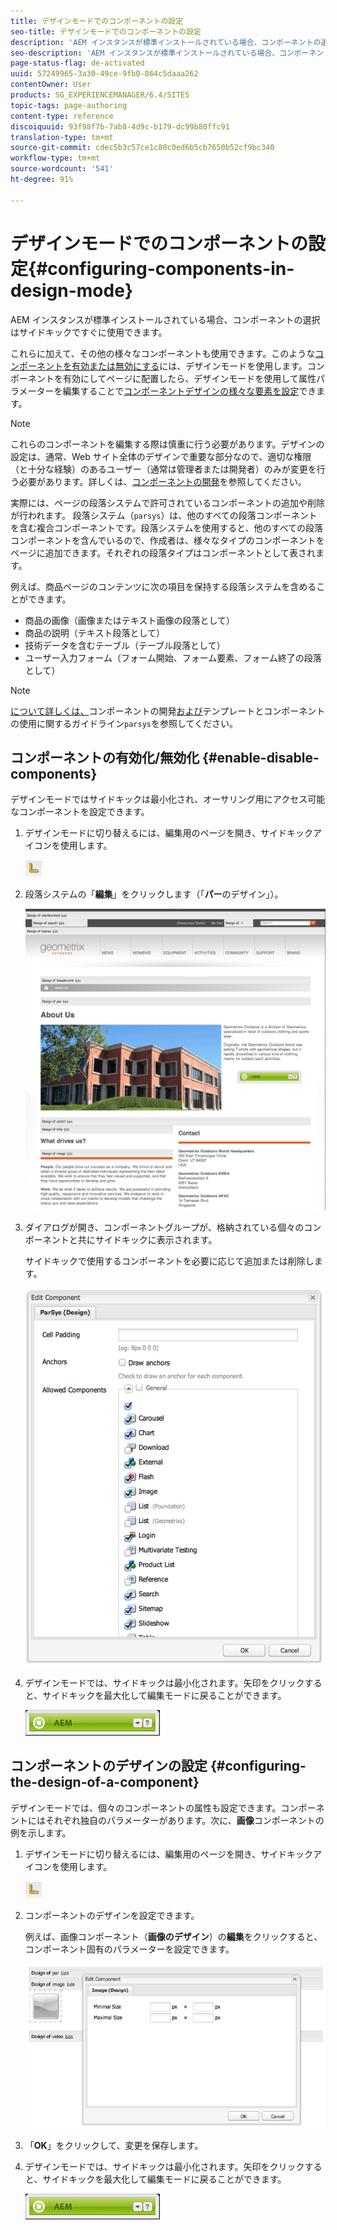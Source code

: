 ```yaml
---
title: デザインモードでのコンポーネントの設定
seo-title: デザインモードでのコンポーネントの設定
description: 'AEM インスタンスが標準インストールされている場合、コンポーネントの選択はサイドキックですぐに使用できます。これらに加えて、その他の様々なコンポーネントも使用できます。このようなコンポーネントを有効または無効にするには、デザインモードを使用します。 '
seo-description: 'AEM インスタンスが標準インストールされている場合、コンポーネントの選択はサイドキックですぐに使用できます。これらに加えて、その他の様々なコンポーネントも使用できます。このようなコンポーネントを有効または無効にするには、デザインモードを使用します。 '
page-status-flag: de-activated
uuid: 57249965-3a30-49ce-9fb0-864c5daaa262
contentOwner: User
products: SG_EXPERIENCEMANAGER/6.4/SITES
topic-tags: page-authoring
content-type: reference
discoiquuid: 93f98f7b-7ab8-4d9c-b179-dc99b80ffc91
translation-type: tm+mt
source-git-commit: cdec5b3c57ce1c80c0ed6b5cb7650b52cf9bc340
workflow-type: tm+mt
source-wordcount: '541'
ht-degree: 91%

---
```



# デザインモードでのコンポーネントの設定{#configuring-components-in-design-mode}

AEM インスタンスが標準インストールされている場合、コンポーネントの選択はサイドキックですぐに使用できます。

これらに加えて、その他の様々なコンポーネントも使用できます。このような[コンポーネントを有効または無効にする](#enabledisablecomponentsusingdesignmode)には、デザインモードを使用します。コンポーネントを有効にしてページに配置したら、デザインモードを使用して属性パラメーターを編集することで[コンポーネントデザインの様々な要素を設定](#configuringcomponentsusingdesignmode)できます。

>[!NOTE]
>
>これらのコンポーネントを編集する際は慎重に行う必要があります。デザインの設定は、通常、Web サイト全体のデザインで重要な部分なので、適切な権限（と十分な経験）のあるユーザー（通常は管理者または開発者）のみが変更を行う必要があります。詳しくは、[コンポーネントの開発](/help/sites-developing/components.md)を参照してください。

実際には、ページの段落システムで許可されているコンポーネントの追加や削除が行われます。 段落システム（`parsys`）は、他のすべての段落コンポーネントを含む複合コンポーネントです。段落システムを使用すると、他のすべての段落コンポーネントを含んでいるので、作成者は、様々なタイプのコンポーネントをページに追加できます。それぞれの段落タイプはコンポーネントとして表されます。

例えば、商品ページのコンテンツに次の項目を保持する段落システムを含めることができます。

* 商品の画像（画像またはテキスト画像の段落として）
* 商品の説明（テキスト段落として）
* 技術データを含むテーブル（テーブル段落として）
* ユーザー入力フォーム（フォーム開始、フォーム要素、フォーム終了の段落として）

>[!NOTE]
>
>[ について詳しくは、](/help/sites-developing/components.md#paragraphsystem)コンポーネントの開発[および](/help/sites-developing/dev-guidelines-bestpractices.md#guidelines-for-using-templates-and-components)テンプレートとコンポーネントの使用に関するガイドライン`parsys`を参照してください。

## コンポーネントの有効化/無効化 {#enable-disable-components}

デザインモードではサイドキックは最小化され、オーサリング用にアクセス可能なコンポーネントを設定できます。

1. デザインモードに切り替えるには、編集用のページを開き、サイドキックアイコンを使用します。

   ![](do-not-localize/chlimage_1.png)

1. 段落システムの「**編集**」をクリックします（「**パー**&#x200B;のデザイン」）。

   ![screen_shot_2012-02-08at102726am](assets/screen_shot_2012-02-08at102726am.png)

1. ダイアログが開き、コンポーネントグループが、格納されている個々のコンポーネントと共にサイドキックに表示されます。

   サイドキックで使用するコンポーネントを必要に応じて追加または削除します。

   ![screen_shot_2012-02-08at103407am](assets/screen_shot_2012-02-08at103407am.png)

1. デザインモードでは、サイドキックは最小化されます。矢印をクリックすると、サイドキックを最大化して編集モードに戻ることができます。

   ![](do-not-localize/sidekick-collapsed.png)

## コンポーネントのデザインの設定  {#configuring-the-design-of-a-component}

デザインモードでは、個々のコンポーネントの属性も設定できます。コンポーネントにはそれぞれ独自のパラメーターがあります。次に、**画像**&#x200B;コンポーネントの例を示します。

1. デザインモードに切り替えるには、編集用のページを開き、サイドキックアイコンを使用します。

   ![](do-not-localize/chlimage_1-1.png)

1. コンポーネントのデザインを設定できます。

   例えば、画像コンポーネント（**画像のデザイン**）の&#x200B;**編集**&#x200B;をクリックすると、コンポーネント固有のパラメーターを設定できます。

   ![chlimage_1-12](assets/chlimage_1-12.png)

1. 「**OK**」をクリックして、変更を保存します。

1. デザインモードでは、サイドキックは最小化されます。矢印をクリックすると、サイドキックを最大化して編集モードに戻ることができます。

   ![](do-not-localize/sidekick-collapsed-1.png)

